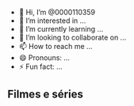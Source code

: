 - 👋 Hi, I’m @0000110359
- 👀 I’m interested in ...
- 🌱 I’m currently learning ...
- 💞️ I’m looking to collaborate on ...
- 📫 How to reach me ...
- 😄 Pronouns: ...
- ⚡ Fun fact: ...

<section class="categoria">
    <h2>Filmes e séries</h2>
    <div class="categoria-videos">
    </div>
</section><!---
0000110359/0000110359 is a ✨ special ✨ repository because its `README.md` (this file) appears on your GitHub profile.
You can click the Preview link to take a look at your changes.
--->
